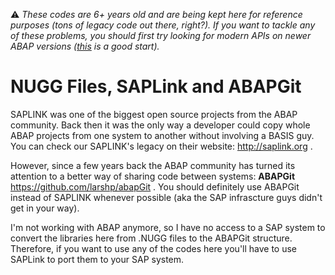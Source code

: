 :warning: _These codes are 6+ years old and are being kept here for reference purposes (tons of legacy code out there, right?). If you want to tackle any of these problems, you should first try looking for modern APIs on newer ABAP versions ([this](https://help.sap.com/http.svc/rc/abapdocu_752_index_htm/7.52/en-US/index.htm) is a good start)._

NUGG Files, SAPLink and ABAPGit
===============================

SAPLINK was one of the biggest open source projects from the ABAP community. Back then it was the only way a developer could copy whole ABAP projects from one system to another without involving a BASIS guy. You can check our SAPLINK's legacy on their website: http://saplink.org .

However, since a few years back the ABAP community has turned its attention to a better way of sharing code between systems: **ABAPGit** https://github.com/larshp/abapGit . You should definitely use ABAPGit instead of SAPLINK whenever possible (aka the SAP infrascture guys didn't get in your way).

I'm not working with ABAP anymore, so I have no access to a SAP system to convert the libraries here from .NUGG files to the ABAPGit structure. Therefore, if you want to use any of the codes here you'll have to use SAPLink to port them to your SAP system.